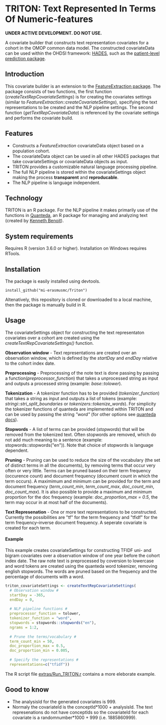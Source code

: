 # TRITON: Text Represented In Terms Of Numeric-features

**UNDER ACTIVE DEVELOPMENT. DO NOT USE.**

A covariate builder that constructs text representation covariates for a cohort in the OMOP common data model. The constructed covariateData can be used within the OHDSI framework: [HADES](https://ohdsi.github.io/Hades/), such as the [patient-level prediction package](https://github.com/OHDSI/PatientLevelPrediction).

## Introduction
This covariate builder is an extension to the [FeatureExtraction package](https://github.com/OHDSI/PatientLevelPrediction). The package consists of two functions, the first function (*createTextRepCovariateSettings*) is for creating the covariates settings (similar to *FeatureExtraction::createCovariateSettings*), specifying the text representations to be created and the NLP pipeline settings. The second function (*getTextRepCovariateData*) is referenced by the covariate settings and performs the covariate build.

## Features
- Constructs a *FeatureExtraction* covariateData object based on a population cohort.
- The covariateData object can be used in all other HADES packages that take covariateSettings or covariateData objects as input.
- TRITON provides a customizable natural language processing pipeline.
- The full NLP pipeline is stored within the covariateSettings object making the process **transparent** and **reproducable**.
- The NLP pipeline is language independent.

## Technology
TRITON is an R package. For the NLP pipeline it makes primarily use of the functions in [Quanteda](https://github.com/quanteda/quanteda/), an R package for managing and analyzing text (created by [Kenneth Benoit](https://kenbenoit.net/)).

## System requirements
Requires R (version 3.6.0 or higher). Installation on Windows requires RTools.

## Installation
The package is easily installed using devtools.
````
install_github("mi-erasmusmc/Triton")
````
Altenatively, this repository is cloned or downloaded to a local machine, then the package is manually build in R.

## Usage
The covariateSettings object for constructing the text representaton covariates over a cohort are created using the *createTextRepCovariateSettings()* function.

**Observation window** - Text representations are created over an observation window, which is defined by the *startDay* and *endDay* relative to the cohort index date.

**Preprocessing** - Preprocessing of the note text is done passing by passing a function(*preprocessor_function*) that takes a unprocessed string as input and outputs a processed string (example: *base::tolower*).

**Tokenization** - A tokenizer function has to be provided (*tokenizer_function*) that takes a string as input and outputs a list of tokens (example: *stringi::stri_split_boundaries* or *tokenizers::tokenize_words*). For simplicity the tokenizer functions of quanteda are implemented within TRITON and can be used by passing the string *"word"* (for other options see [quanteda docs](https://quanteda.io/reference/tokens.html)).

**Stopwords** - A list of terms can be provided (*stopwords*) that will be removed from the tokenized text. Often stopwords are removed, which do not add much meaning to a sentence (example: stopwords::stopwords("en")). Note that choice of stopwords is language dependent.

**Pruning** - Pruning can be used to reduce the size of the vocabulary (the set of distinct terms in all the documents), by removing terms that occur very often or very little. Terms can be pruned based on their term frequency (occurence count) and document frequency (document count in which the term occurs). A maximimum and minimum can be provided for the term and document frequency (*term_count_min*, *term_count_max*, *doc_count_min*, *doc_count_max*). It is also possible to provide a maximum and minimum proportion for the doc frequency (example: *doc_proportion_max = 0.5*, the term may occur in at most half of the documents).

**Text Represenation** - One or more text representations to be constructed. Currently the possibilities are "tf" for the term frequency and "tfidf" for the term frequency–inverse document frequency. A seperate covariate is created for each term.

#### Example
This example creates covariateSettings for constructing TFIDF uni- and bigram covariates over a observation window of one year before the cohort index date. The raw note text is preprocessed by coversion to lowercase and word tokens are created using the quanteda word tokenizer, removing english stopwords. The words are pruned based on the frequency and the percentage of documents with a word.
```r
triton_covariateSettings <- createTextRepCovariateSettings(
  # Observation window #
  startDay = -365,
  endDay = 0,
  
  # NLP pipeline functions #
  preprocessor_function = tolower,
  tokenizer_function = "word",
  stopwords = stopwords::stopwords("en"),
  ngrams = 1:2,
  
  # Prune the terms/vocabulary #
  term_count_min = 50,
  doc_proportion_max = 0.5,
  doc_proportion_min = 0.005,
  
  # Specify the representations #
  representations=c("tfidf"))
```

The R script file [extras/Run_TRITON.r](https://github.com/mi-erasmusmc/TextRepresentationExtraction/blob/master/extras/Run_TRITON.R) contains a more eleborate example.

## Good to know
- The analysisId for the generated covariates is 999.
- Normaly the covariateId is the conceptId\*1000 + analysisId. The text represenations do not have conceptIds so the covariateId for each covariate is a randomnumber\*1000 + 999 (i.e. 1885860999).

